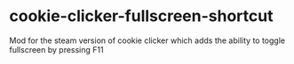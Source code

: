 # cookie-clicker-fullscreen-shortcut
Mod for the steam version of cookie clicker which adds the ability to toggle fullscreen by pressing F11
